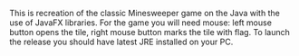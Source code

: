 This is recreation of the classic Minesweeper game on the Java with the use of JavaFX libraries.
For the game you will need mouse: left mouse button opens the tile, right mouse button marks the tile with flag.
To launch the release you should have latest JRE installed on your PC.
